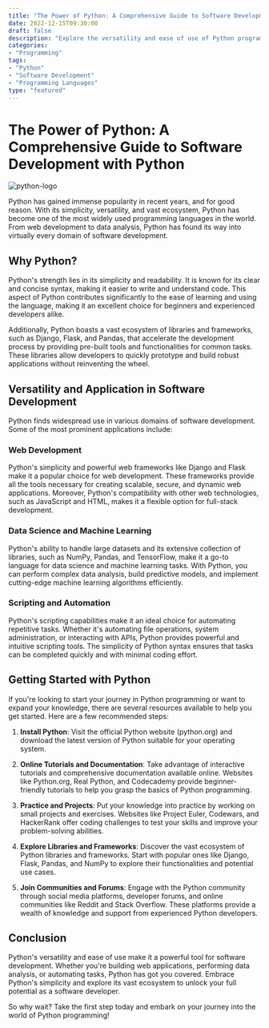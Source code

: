 ```yaml
--- 
title: "The Power of Python: A Comprehensive Guide to Software Development with Python"
date: 2022-12-15T09:30:00
draft: false
description: "Explore the versatility and ease of use of Python programming language and discover how it can revolutionize your software development process."
categories:
- "Programming"
tags: 
- "Python"
- "Software Development"
- "Programming Languages"
type: "featured"
--- 
```


# The Power of Python: A Comprehensive Guide to Software Development with Python

![python-logo](https://example.com/python-logo.png)

Python has gained immense popularity in recent years, and for good reason. With its simplicity, versatility, and vast ecosystem, Python has become one of the most widely used programming languages in the world. From web development to data analysis, Python has found its way into virtually every domain of software development.

## Why Python?

Python's strength lies in its simplicity and readability. It is known for its clear and concise syntax, making it easier to write and understand code. This aspect of Python contributes significantly to the ease of learning and using the language, making it an excellent choice for beginners and experienced developers alike.

Additionally, Python boasts a vast ecosystem of libraries and frameworks, such as Django, Flask, and Pandas, that accelerate the development process by providing pre-built tools and functionalities for common tasks. These libraries allow developers to quickly prototype and build robust applications without reinventing the wheel.

## Versatility and Application in Software Development

Python finds widespread use in various domains of software development. Some of the most prominent applications include:

### Web Development

Python's simplicity and powerful web frameworks like Django and Flask make it a popular choice for web development. These frameworks provide all the tools necessary for creating scalable, secure, and dynamic web applications. Moreover, Python's compatibility with other web technologies, such as JavaScript and HTML, makes it a flexible option for full-stack development.

### Data Science and Machine Learning

Python's ability to handle large datasets and its extensive collection of libraries, such as NumPy, Pandas, and TensorFlow, make it a go-to language for data science and machine learning tasks. With Python, you can perform complex data analysis, build predictive models, and implement cutting-edge machine learning algorithms efficiently.

### Scripting and Automation

Python's scripting capabilities make it an ideal choice for automating repetitive tasks. Whether it's automating file operations, system administration, or interacting with APIs, Python provides powerful and intuitive scripting tools. The simplicity of Python syntax ensures that tasks can be completed quickly and with minimal coding effort.

## Getting Started with Python

If you're looking to start your journey in Python programming or want to expand your knowledge, there are several resources available to help you get started. Here are a few recommended steps:

1. **Install Python**: Visit the official Python website (python.org) and download the latest version of Python suitable for your operating system.

2. **Online Tutorials and Documentation**: Take advantage of interactive tutorials and comprehensive documentation available online. Websites like Python.org, Real Python, and Codecademy provide beginner-friendly tutorials to help you grasp the basics of Python programming.

3. **Practice and Projects**: Put your knowledge into practice by working on small projects and exercises. Websites like Project Euler, Codewars, and HackerRank offer coding challenges to test your skills and improve your problem-solving abilities.

4. **Explore Libraries and Frameworks**: Discover the vast ecosystem of Python libraries and frameworks. Start with popular ones like Django, Flask, Pandas, and NumPy to explore their functionalities and potential use cases.

5. **Join Communities and Forums**: Engage with the Python community through social media platforms, developer forums, and online communities like Reddit and Stack Overflow. These platforms provide a wealth of knowledge and support from experienced Python developers.

## Conclusion

Python's versatility and ease of use make it a powerful tool for software development. Whether you're building web applications, performing data analysis, or automating tasks, Python has got you covered. Embrace Python's simplicity and explore its vast ecosystem to unlock your full potential as a software developer.

So why wait? Take the first step today and embark on your journey into the world of Python programming!
